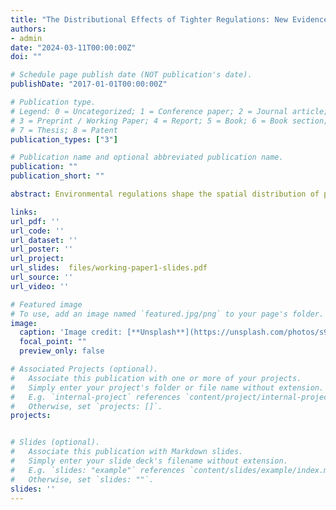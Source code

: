 ```yaml
---
title: "The Distributional Effects of Tighter Regulations: New Evidence from the Sugarcane Burning in Florida"
authors:
- admin
date: "2024-03-11T00:00:00Z"
doi: ""

# Schedule page publish date (NOT publication's date).
publishDate: "2017-01-01T00:00:00Z"

# Publication type.
# Legend: 0 = Uncategorized; 1 = Conference paper; 2 = Journal article;
# 3 = Preprint / Working Paper; 4 = Report; 5 = Book; 6 = Book section;
# 7 = Thesis; 8 = Patent
publication_types: ["3"]

# Publication name and optional abbreviated publication name.
publication: ""
publication_short: ""

abstract: Environmental regulations shape the spatial distribution of pollution, influencing the burden on different communities. In South Florida, wind-based sugarcane burning regulations have historically favored wealthier, densely-populated areas by limiting burning during specific wind conditions. In 2019, additional restrictions were introduced to limit burning on days with low air quality.  By using satellite fire data and Aerosol Optical Depth (AOD) data, we assess the impact of these stringent restrictions on burning and air pollution. Results reveal a 41% decrease in burning on restricted days within the main cultivation area, potentially leading to increased burning on days without restrictions. This unintended consequence exacerbates air quality issues for the region’s most vulnerable populations. The study reveals regulatory enhancements inadvertently worsen environmental inequities, highlighting the need for environmental justice policies that address historical and systemic discrimination affecting pollution distribution.

links:
url_pdf: ''
url_code: ''
url_dataset: ''
url_poster: ''
url_project: 
url_slides:  files/working-paper1-slides.pdf
url_source: ''
url_video: ''

# Featured image
# To use, add an image named `featured.jpg/png` to your page's folder. 
image:
  caption: 'Image credit: [**Unsplash**](https://unsplash.com/photos/s9CC2SKySJM)'
  focal_point: ""
  preview_only: false

# Associated Projects (optional).
#   Associate this publication with one or more of your projects.
#   Simply enter your project's folder or file name without extension.
#   E.g. `internal-project` references `content/project/internal-project/index.md`.
#   Otherwise, set `projects: []`.
projects:


# Slides (optional).
#   Associate this publication with Markdown slides.
#   Simply enter your slide deck's filename without extension.
#   E.g. `slides: "example"` references `content/slides/example/index.md`.
#   Otherwise, set `slides: ""`.
slides: ''
---
```




